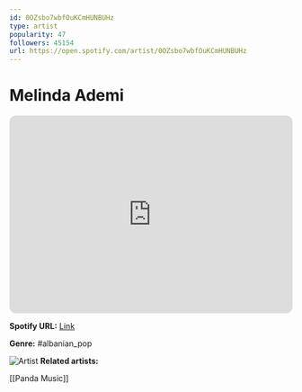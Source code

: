 ```yaml
---
id: 0OZsbo7wbfOuKCmHUNBUHz
type: artist
popularity: 47
followers: 45154
url: https://open.spotify.com/artist/0OZsbo7wbfOuKCmHUNBUHz
---
```

# Melinda Ademi

<iframe style="border-radius:12px" src="https://open.spotify.com/embed/artist/0OZsbo7wbfOuKCmHUNBUHz" width="100%" height="352" frameBorder="0" allowfullscreen="" allow="autoplay; clipboard-write; encrypted-media; fullscreen; picture-in-picture" loading="lazy"></iframe>

**Spotify URL:** [Link](https://open.spotify.com/artist/0OZsbo7wbfOuKCmHUNBUHz)

**Genre:**  #albanian_pop

![Artist](https://i.scdn.co/image/ab6761610000e5eb3f8855fab77c711cdee07903)
**Related artists:**

[[Panda Music]]
